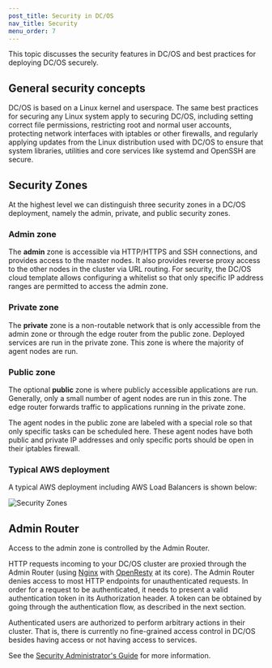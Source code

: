 ```yaml
---
post_title: Security in DC/OS
nav_title: Security
menu_order: 7
---
```


This topic discusses the security features in DC/OS and
best practices for deploying DC/OS securely.

## General security concepts

DC/OS is based on a Linux kernel and userspace. The same best practices for
securing any Linux system apply to securing DC/OS, including setting correct
file permissions, restricting root and normal user accounts, protecting
network interfaces with iptables or other firewalls, and regularly applying
updates from the Linux distribution used with DC/OS to ensure that system
libraries, utilities and core services like systemd and OpenSSH are secure.

## Security Zones

At the highest level we can distinguish three security zones in a DC/OS
deployment, namely the admin, private, and public security zones.

### Admin zone

The **admin** zone is accessible via HTTP/HTTPS and SSH connections, and
provides access to the master nodes. It also provides reverse proxy access to
the other nodes in the cluster via URL routing. For security, the DC/OS cloud
template allows configuring a whitelist so that only specific IP address
ranges are permitted to access the admin zone.

### Private zone

The **private** zone is a non-routable network that is only accessible from
the admin zone or through the edge router from the public zone. Deployed
services are run in the private zone. This zone is where the majority of agent
nodes are run.

### Public zone

The optional **public** zone is where publicly accessible applications are
run. Generally, only a small number of agent nodes are run in this zone. The
edge router forwards traffic to applications running in the private zone.

The agent nodes in the public zone are labeled with a special role so that
only specific tasks can be scheduled here. These agent nodes have both public
and private IP addresses and only specific ports should be open in their
iptables firewall.

### Typical AWS deployment

A typical AWS deployment including AWS Load Balancers is shown below:

![Security Zones](../img/security-zones.jpg)

## Admin Router

Access to the admin zone is controlled by the Admin Router.

HTTP requests incoming to your DC/OS cluster are proxied through the Admin
Router (using [Nginx](http://nginx.org) with
[OpenResty](https://openresty.org) at its core). The Admin Router denies
access to most HTTP endpoints for unauthenticated requests. In order for a
request to be authenticated, it needs to present a valid authentication token
in its Authorization header. A token can be obtained by going through the
authentication flow, as described in the next section.

Authenticated users are authorized to perform arbitrary actions in their
cluster. That is, there is currently no fine-grained access control in DC/OS
besides having access or not having access to services.

See the [Security Administrator's Guide](/docs/1.7/administration/id-and-access-mgt/) for more information.
